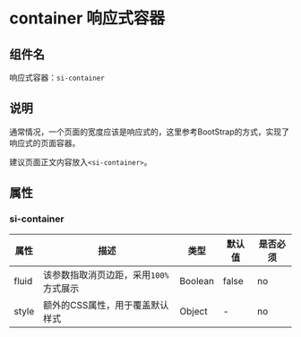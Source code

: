 # container 响应式容器

## 组件名

响应式容器：`si-container`

## 说明

通常情况，一个页面的宽度应该是响应式的，这里参考BootStrap的方式，实现了响应式的页面容器。

建议页面正文内容放入`<si-container>`。

## 属性

### si-container

| 属性  | 描述                                   | 类型    | 默认值 | 是否必须 |
| ----- | -------------------------------------- | ------- | ------ | -------- |
| fluid | 该参数指取消页边距，采用`100%`方式展示 | Boolean | false  | no       |
| style | 额外的CSS属性，用于覆盖默认样式        | Object  | -      | no       |
